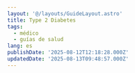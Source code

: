 ```yaml
---
layout: '@/layouts/GuideLayout.astro'
title: Type 2 Diabetes
tags:
  - médico
  - guías de salud
lang: es
publishDate: '2025-08-12T12:18:28.000Z'
updatedDate: '2025-08-13T09:48:57.000Z'
---
```



